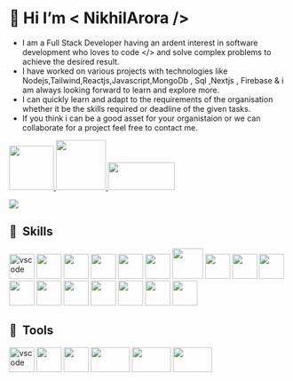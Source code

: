 # 👋 Hi I’m < NikhilArora />
- I am a Full Stack Developer having an ardent interest in software development who loves to code </> and solve complex problems to achieve the desired result.
- I have worked on various projects with technologies like Nodejs,Tailwind,Reactjs,Javascript,MongoDb , Sql ,Nextjs , Firebase & i am always looking forward to learn and explore more.
- I can quickly learn and adapt to the requirements of the organisation whether it be the skills required or deadline of the given tasks. 
- If you think i can be a good asset for your organistaion or we can collaborate for a project feel free to contact me.   

<p align="left" margin="50">
<a href="https://www.linkedin.com/in/nikhilarora6541b91a4/" target="_blank">
    <img src="https://www.vectorlogo.zone/logos/linkedin/linkedin-ar21.svg" width="80"   />         
</a>
<a href="mailto:aroranikhil8184@gmail.com" target="_blank">
    <img src="https://www.vectorlogo.zone/logos/gmail/gmail-ar21.svg" width="90"  />         
</a>



<a href="https://nikhilarora-protfolio.netlify.app/" target="_blank">
    <img src="https://www.seekpng.com/png/detail/838-8389823_portfolio-calligraphy.png" width="120" height="50" />     
</a>
 </p> 


            


![](https://komarev.com/ghpvc/?username=NikhilArora5)


<h2> 🚀 &nbsp;Skills</h2>
<p align="left" margin="50">
  <img src="https://cdn.jsdelivr.net/gh/devicons/devicon/icons/git/git-original-wordmark.svg" alt="vscode" width="45" height="45" margin="50"  />
  <img src="https://cdn.jsdelivr.net/gh/devicons/devicon/icons/nodejs/nodejs-original-wordmark.svg" width="45" height="45" />
  <img src="https://cdn.jsdelivr.net/gh/devicons/devicon/icons/react/react-original-wordmark.svg" width="45" height="45" />
  <img src="https://cdn.jsdelivr.net/gh/devicons/devicon/icons/javascript/javascript-original.svg" width="45" height="45" />
    <img src="https://cdn.jsdelivr.net/gh/devicons/devicon/icons/python/python-original-wordmark.svg" width="45" height="45" />
  <img src="https://cdn.jsdelivr.net/gh/devicons/devicon/icons/mongodb/mongodb-original-wordmark.svg" width="45" height="45" />
  <img src="https://cdn.jsdelivr.net/gh/devicons/devicon/icons/tailwindcss/tailwindcss-original-wordmark.svg" width="55" height="55" />
  <img src="https://cdn.jsdelivr.net/gh/devicons/devicon/icons/socketio/socketio-original-wordmark.svg" width="45" height="45" />
  <img src="https://cdn.jsdelivr.net/gh/devicons/devicon/icons/html5/html5-plain-wordmark.svg" width="45" height="45" />
  <img src="https://cdn.jsdelivr.net/gh/devicons/devicon/icons/bootstrap/bootstrap-original-wordmark.svg" width="45" height="45" />    
  <img src="https://cdn.jsdelivr.net/gh/devicons/devicon/icons/css3/css3-plain-wordmark.svg" width="45" height="45" />    
  <img src="https://cdn.jsdelivr.net/gh/devicons/devicon/icons/linux/linux-original.svg" width="45" height="45" />    
  <img src="https://cdn.jsdelivr.net/gh/devicons/devicon/icons/redux/redux-original.svg" width="45" height="45" /> 
  <img src="https://cdn.jsdelivr.net/gh/devicons/devicon/icons/postgresql/postgresql-original.svg"  width="45" height="45" />
 <img src="https://cdn.jsdelivr.net/gh/devicons/devicon/icons/materialui/materialui-plain.svg"  width="45" height="45" />
 <img src="https://cdn.jsdelivr.net/gh/devicons/devicon/icons/nextjs/nextjs-original-wordmark.svg"  width="45" height="45" />
 <img src="https://cdn.jsdelivr.net/gh/devicons/devicon@latest/icons/firebase/firebase-plain-wordmark.svg" width="45" height="45" />
          
          
          
          

  </p>    

<h2> 🚀 &nbsp;Tools</h2>
<p align="left">
<img src="https://cdn.jsdelivr.net/gh/devicons/devicon/icons/vscode/vscode-original.svg" alt="vscode" width="45" height="45"/>

<img src="https://cdn.jsdelivr.net/gh/devicons/devicon/icons/jira/jira-original-wordmark.svg" width="45" height="45" />
<img src="https://cdn.jsdelivr.net/gh/devicons/devicon/icons/jenkins/jenkins-original.svg" width="45" height="45" />
<img src="https://www.vectorlogo.zone/logos/getpostman/getpostman-ar21.svg" width="70" height="45" />
<img src="https://cdn.jsdelivr.net/gh/devicons/devicon/icons/filezilla/filezilla-plain.svg" width="70" height="45" />
<img src="https://cdn.jsdelivr.net/gh/devicons/devicon/icons/putty/putty-original.svg" width="70" height="45" />
          
          
          
</p>

<!---
NikhilArora5/NikhilArora5 is a ✨ special ✨ repository because its `README.md` (this file) appears on your GitHub profile.
You can click the Preview link to take a look at your changes.
--->
